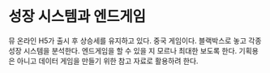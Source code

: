# 성장 시스템과 엔드게임 

뮤 온라인 H5가 출시 후 상승세를 유지하고 있다. 중국 게임이다. 블랙박스로 놓고 각종 성장 시스템을 분석한다. 엔드게임을 할 수 있을 지 모르나 최대한 보도록 한다. 기획용은 아니고 데이터 게임을 만들기 위한 참고 자료로 활용하려 한다. 









